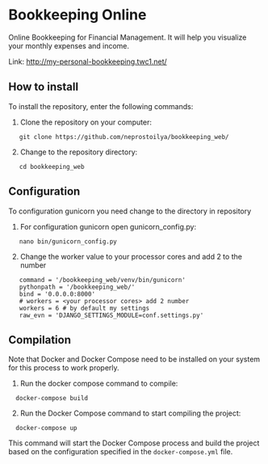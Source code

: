 # Bookkeeping Online 

Online Bookkeeping for Financial Management. It will help you visualize your monthly expenses and income. 

Link: http://my-personal-bookkeeping.twc1.net/

## How to install

To install the repository, enter the following commands:

1. Clone the repository on your computer:

  ```
     git clone https://github.com/neprostoilya/bookkeeping_web/
  ```

2. Change to the repository directory:

  ```
     cd bookkeeping_web
  ```

## Configuration

To configuration gunicorn you need change to the directory in repository

1. For configuration gunicorn open gunicorn_config.py:

  ```
     nano bin/gunicorn_config.py
  ```

2. Change the worker value to your processor cores and add 2 to the number

 ```
    command = '/bookkeeping_web/venv/bin/gunicorn'
    pythonpath = '/bookkeeping_web/'
    bind = '0.0.0.0:8000'
    # workers = <your processor cores> add 2 number
    workers = 6 # by default my settings
    raw_evn = 'DJANGO_SETTINGS_MODULE=conf.settings.py'
 ```

## Compilation

Note that Docker and Docker Compose need to be installed on your system for this process to work properly.

1. Run the docker compose command to compile:

```
  docker-compose build
```

2. Run the Docker Compose command to start compiling the project:

```
  docker-compose up
```

This command will start the Docker Compose process and build the project based on the configuration specified in the `docker-compose.yml` file.


